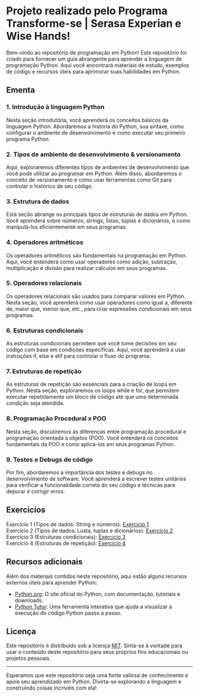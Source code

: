 # Projeto realizado pelo Programa Transforme-se | Serasa Experian e Wise Hands!

Bem-vindo ao repositório de programação em Python! Este repositório foi criado para fornecer um guia abrangente para aprender a linguagem de programação Python. Aqui você encontrará materiais de estudo, exemplos de código e recursos úteis para aprimorar suas habilidades em Python.

## Ementa

### 1. Introdução à linguagem Python
Nesta seção introdutória, você aprenderá os conceitos básicos da linguagem Python. Abordaremos a história do Python, sua sintaxe, como configurar o ambiente de desenvolvimento e como executar seu primeiro programa Python.

### 2. Tipos de ambiente de desenvolvimento & versionamento
Aqui, exploraremos diferentes tipos de ambientes de desenvolvimento que você pode utilizar ao programar em Python. Além disso, abordaremos o conceito de versionamento e como usar ferramentas como Git para controlar o histórico de seu código.

### 3. Estrutura de dados
Esta seção abrange os principais tipos de estruturas de dados em Python. Você aprenderá sobre números, strings, listas, tuplas e dicionários, e como manipulá-los eficientemente em seus programas.

### 4. Operadores aritméticos
Os operadores aritméticos são fundamentais na programação em Python. Aqui, você entenderá como usar operadores como adição, subtração, multiplicação e divisão para realizar cálculos em seus programas.

### 5. Operadores relacionais
Os operadores relacionais são usados para comparar valores em Python. Nesta seção, você aprenderá como usar operadores como igual a, diferente de, maior que, menor que, etc., para criar expressões condicionais em seus programas.

### 6. Estruturas condicionais
As estruturas condicionais permitem que você tome decisões em seu código com base em condições específicas. Aqui, você aprenderá a usar instruções if, else e elif para controlar o fluxo do programa.

### 7. Estruturas de repetição
As estruturas de repetição são essenciais para a criação de loops em Python. Nesta seção, exploraremos os loops while e for, que permitem executar repetidamente um bloco de código até que uma determinada condição seja atendida.

### 8. Programação Procedural x POO
Nesta seção, discutiremos as diferenças entre programação procedural e programação orientada a objetos (POO). Você entenderá os conceitos fundamentais da POO e como aplicá-los em seus programas Python.

### 9. Testes e Debugs de código
Por fim, abordaremos a importância dos testes e debugs no desenvolvimento de software. Você aprenderá a escrever testes unitários para verificar a funcionalidade correta do seu código e técnicas para depurar e corrigir erros.

## Exercicíos
Exercício 1 (Tipos de dados: String e números): [Exercicío 1](https://github.com/mrabbadester/Python/blob/main/transformeseSerasaPython/atividade/exercicios.py)  
Exercício 2 (Tipos de dados: Lusta, tuplas e dicionários): [Exercicío 2](https://github.com/mrabbadester/Python/blob/main/transformeseSerasaPython/atividade/exercicios2.py)  
Exercício 3 (Estruturas condicionais): [Exercicío 3](https://github.com/mrabbadester/Python/blob/main/transformeseSerasaPython/atividade/exercicios3.py)  
Exercício 4 (Estruturas de repetição): [Exercicío 4](https://github.com/mrabbadester/Python/blob/main/transformeseSerasaPython/atividade/Estruturas_de_repeti%C3%A7%C3%A3o.py)  

## Recursos adicionais
Além dos materiais contidos neste repositório, aqui estão alguns recursos externos úteis para aprender Python:

- [Python.org](https://www.python.org/): O site oficial do Python, com documentação, tutoriais e downloads.
- [Python Tutor](http://pythontutor.com/): Uma ferramenta interativa que ajuda a visualizar a execução do código Python passo a passo.

## Licença
Este repositório é distribuído sob a licença [MIT](LICENSE). Sinta-se à vontade para usar o conteúdo deste repositório para seus próprios fins educacionais ou projetos pessoais.

---

Esperamos que este repositório seja uma fonte valiosa de conhecimento e apoie seu aprendizado em Python. Divirta-se explorando a linguagem e construindo coisas incríveis com ela!
